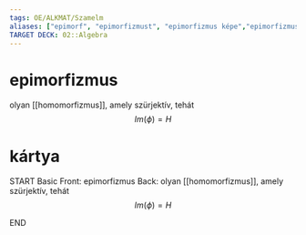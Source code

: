 ```yaml
---
tags: OE/ALKMAT/Szamelm 
aliases: ["epimorf", "epimorfizmust", "epimorfizmus képe","epimorfizmus képét","epimorfizmus magja","epimorfizmus magját" ]
TARGET DECK: 02::Algebra
---
```


# epimorfizmus
olyan [[homomorfizmus]], amely szürjektív, tehát
$$Im(\phi) = H$$

# kártya
START
Basic
Front:
epimorfizmus
Back:
olyan [[homomorfizmus]], amely szürjektív, tehát
$$Im(\phi) = H$$
<!--ID: 1687648480085-->
END